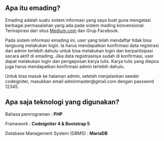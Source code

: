 <h2>Apa itu emading?</h2>
<p>Emading adalah suatu sistem informasi yang saya buat guna mengatasi berbagai permasalahan yang ada pada sistem mading konvensional. Terinspirasi dari situs <a href="https://bdyono-eko.medium.com/">Medium.com</a> dan Grup Facebook.</p>
<p>Pada sistem informasi emading ini, user yang telah mendaftar tidak bisa langsung melakukan login. Ia harus mendapatkan konfirmasi data registrasi dari admin terlebih dahulu untuk bisa melakukan login dan berpartisipasi secara aktif di emading. Jika data registrasinya sudah di konfirmasi, user dapat melakukan login dan pengeposan karya tulis. Karya tulis yang diepos juga harus mendapatkan konfirmasi admin terlebih dahulu.</p>
<p>Untuk bisa masuk ke halaman admin, setelah menjalankan seeder codeigniter, masukkan email adminmaster@gmail.com dengan password 12345.</p>

<h2>Apa saja teknologi yang digunakan?</h2>
<p>Bahasa pemrograman : <b>PHP</b></p>
<p>Framework : <b>Codeigniter 4 & Bootstrap 5</b></p>
<p>Database Management System (DBMS) : <b>MariaDB</b></p>

